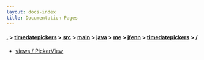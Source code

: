 ```yaml
---
layout: docs-index
title: Documentation Pages
---
```

#### [.](./../../../../../../../index) > [timedatepickers](./../../../../../../index) > [src](./../../../../../index) > [main](./../../../../index) > [java](./../../../index) > [me](./../../index) > [jfenn](./../index) > [timedatepickers](./index) > **/**

- [views / PickerView](views/PickerView)
